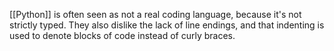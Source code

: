 [[Python]] is often seen as not a real coding language, because it's not strictly typed.
They also dislike the lack of line endings, and that indenting is used to denote blocks of code instead of curly braces.

